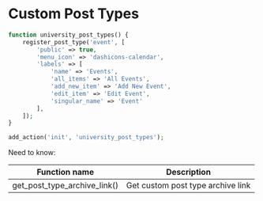 # Custom Post Types

```php
function university_post_types() {
    register_post_type('event', [
        'public' => true,
        'menu_icon' => 'dashicons-calendar',
        'labels' => [
            'name' => 'Events',
            'all_items' => 'All Events',
            'add_new_item' => 'Add New Event',
            'edit_item' => 'Edit Event',
            'singular_name' => 'Event'
        ],
    ]);
}

add_action('init', 'university_post_types');
```

Need to know:

| Function name | Description |
| ------------- | ----------- |
| get_post_type_archive_link()  | Get custom post type archive link |
